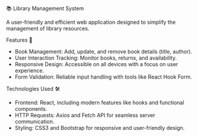 📚 Library Management System

A user-friendly and efficient web application designed to simplify the management of library resources.

Features 🚀
- Book Management: Add, update, and remove book details (title, author).
- User Interaction Tracking: Monitor books, returns, and availability.
- Responsive Design: Accessible on all devices with a focus on user experience.
- Form Validation: Reliable input handling with tools like React Hook Form.

Technologies Used 🛠️
- Frontend: React, including modern features like hooks and functional components.
- HTTP Requests: Axios and Fetch API for seamless server communication.
- Styling: CSS3 and Bootstrap for responsive and user-friendly design.
